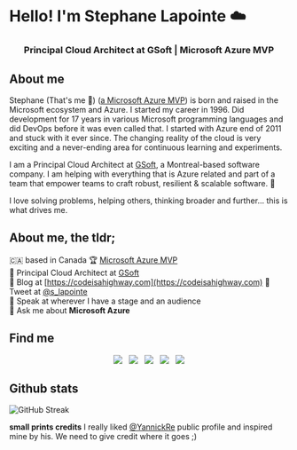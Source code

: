 # Hello! I'm Stephane Lapointe ☁️
<h3 align="center">Principal Cloud Architect at GSoft | Microsoft Azure MVP</h3>

## About me
Stephane (That's me 👋) ([a Microsoft Azure MVP](https://mvp.microsoft.com/en-us/PublicProfile/5001613)) is born and raised in the Microsoft ecosystem and Azure. I started my career in 1996. Did development for 17 years in various Microsoft programming languages and did DevOps before it was even called that. I started with Azure end of 2011 and stuck with it ever since. The changing reality of the cloud is very exciting and a never-ending area for continuous learning and experiments. 

I am a Principal Cloud Architect at [GSoft](https://www.gsoft.com), a Montreal-based software company. I am helping with everything that is Azure related and part of a team that empower teams to craft robust, resilient & scalable software. 🚀

I love solving problems, helping others, thinking broader and further... this is what drives me. 

## About me, the tldr;  
🇨🇦 based in Canada
🏆 [Microsoft Azure MVP](https://mvp.microsoft.com/en-us/PublicProfile/5001613)  
🔭 Principal Cloud Architect at [GSoft](https://www.gsoft.com)  
📝 Blog at [https://codeisahighway.com](https://codeisahighway.com)
🐣 Tweet at [@s_lapointe](https://twitter.com/s_lapointe)  
🎤 Speak at wherever I have a stage and an audience  
💬 Ask me about **Microsoft Azure**

## Find me
<p align='center'>
   <a href="https://codeisahighway.com" title="Website Stephane Lapointe" style="text-decoration: none;"><img src="https://img.shields.io/badge/Blog-%232c3036.svg?&style=for-the-badge&logoColor=white" /></a>&nbsp;&nbsp;
  <a href="https://twitter.com/s_lapointe" style="text-decoration: none;"><img src="https://img.shields.io/badge/twitter-%231DA1F2.svg?&style=for-the-badge&logo=twitter&logoColor=white&countColor=%232ea44f" /></a>&nbsp;&nbsp;
  <a href="https://www.linkedin.com/in/stephanelapointe/" style="text-decoration: none;"><img src="https://img.shields.io/badge/linkedin-%230077B5.svg?&style=for-the-badge&logo=linkedin&logoColor=white" /></a>&nbsp;&nbsp;
   <a href="https://mvp.microsoft.com/en-us/PublicProfile/5001613" title="MVP Profile Stephane Lapointe"><img src="https://img.shields.io/badge/MVP-Azure-%231570a6.svg?&style=for-the-badge&logo=microsoft&logoColor=white" /></a>&nbsp;&nbsp;
  <a href="https://www.gsoft.com" title="GSoft" style="text-decoration: none;"><img src="https://img.shields.io/badge/GSoft-%232c3036.svg?&style=for-the-badge" /></a>
</p>

## Github stats
![GitHub Streak](https://github-readme-streak-stats.herokuapp.com?user=slapointe&count_private=true&theme=neon-dark&hide_border=true)

**small prints credits** I really liked [@YannickRe](https://github.com/YannickRe) public profile and inspired mine by his. We need to give credit where it goes ;)
